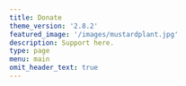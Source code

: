 ```yaml
---
title: Donate
theme_version: '2.8.2'
featured_image: '/images/mustardplant.jpg'
description: Support here.
type: page
menu: main
omit_header_text: true
---
```



